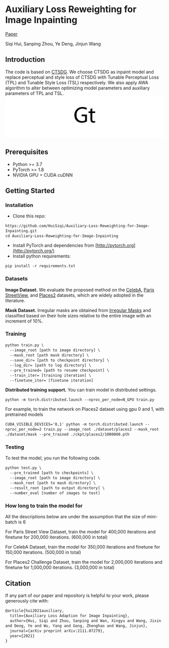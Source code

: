 # Auxiliary Loss Reweighting for Image Inpainting
[Paper](https://arxiv.org/pdf/2111.07279)

Siqi Hui, Sanping Zhou, Ye Deng, Jinjun Wang<br>


## Introduction
The code is based on [CTSDG](https://github.com/Xiefan-Guo/CTSDG). We choose CTSDG as inpaint model and replace perceptual and style loss of CTSDG with Tunable Perceptual Loss (TPL) and Tunable Style Loss (TSL) respectively. We also apply AWA algorithm to alter between optimizing model parameters and auxiliary parameters of TPL and TSL.
<img src='introduction.png'/>

## Prerequisites

- Python >= 3.7
- PyTorch >= 1.8
- NVIDIA GPU + CUDA cuDNN

## Getting Started

### Installation

- Clone this repo:

```
https://github.com/HuiSiqi/Auxiliary-Loss-Reweighting-for-Image-Inpainting.git
cd Auxiliary-Loss-Reweighting-for-Image-Inpainting
```

- Install PyTorch and dependencies from [http://pytorch.org](http://pytorch.org/)
- Install python requirements:

```
pip install -r requirements.txt
```

### Datasets

**Image Dataset.** We evaluate the proposed method on the [CelebA](http://mmlab.ie.cuhk.edu.hk/projects/CelebA.html), [Paris StreetView](https://github.com/pathak22/context-encoder), and [Places2](http://places2.csail.mit.edu/) datasets, which are widely adopted in the literature. 

**Mask Dataset.** Irregular masks are obtained from [Irregular Masks](https://nv-adlr.github.io/publication/partialconv-inpainting) and classified based on their hole sizes relative to the entire image with an increment of 10%.

### Training 

```
python train.py \
  --image_root [path to image directory] \
  --mask_root [path mask directory] \
  --save_dir= [path to checkpoint directory] \
  --log_dir= [path to log directory] \
  --pre_trained= [path to resume checkpoint] \
  --train_iter= [training iteration] \
  --finetune_iter= [finetune iteration]
```

__Distributed training support.__ You can train model in distributed settings.

```
python -m torch.distributed.launch --nproc_per_node=N_GPU train.py
```

For example, to train the network on Places2 dataset using gpu 0 and 1, with pretrained models
```
CUDA_VISIBLE_DEVICES='0,1' python -m torch.distributed.launch --nproc_per_node=2 train.py --image_root ./dataset/places2 --mask_root ./dataset/mask --pre_trained ./ckpt/places2/1000000.pth
```

### Testing

To test the model, you run the following code.

```
python test.py \
  --pre_trained [path to checkpoints] \
  --image_root [path to image directory] \
  --mask_root [path to mask directory] \
  --result_root [path to output directory] \
  --number_eval [number of images to test]
```

### How long to train the model for
All the descriptions below are under the assumption that the size of mini-batch is 6

For Paris Street View Dataset, train the model for 400,000 iterations and finetune for 200,000 iterations. (600,000 in total)

For CelebA Dataset, train the model for 350,000 iterations and finetune for 150,000 iterations. (500,000 in total)

For Places2 Challenge Dataset, train the model for 2,000,000 iterations and finetune for 1,000,000 iterations. (3,000,000 in total)


## Citation

If any part of our paper and repository is helpful to your work, please generously cite with:

```
@article{hui2021auxiliary,
  title={Auxiliary Loss Adaption for Image Inpainting},
  author={Hui, Siqi and Zhou, Sanping and Wan, Xingyu and Wang, Jixin and Deng, Ye and Wu, Yang and Gong, Zhenghao and Wang, Jinjun},
  journal={arXiv preprint arXiv:2111.07279},
  year={2021}
}
```
